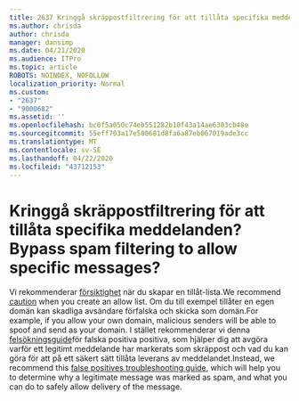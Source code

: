 ```yaml
---
title: 2637 Kringgå skräppostfiltrering för att tillåta specifika meddelanden?
ms.author: chrisda
author: chrisda
manager: dansimp
ms.date: 04/21/2020
ms.audience: ITPro
ms.topic: article
ROBOTS: NOINDEX, NOFOLLOW
localization_priority: Normal
ms.custom:
- "2637"
- "9000682"
ms.assetid: ''
ms.openlocfilehash: bc0f5a050c74eb551282b10f43a14ae6303cb48e
ms.sourcegitcommit: 55eff703a17e500681d8fa6a87eb067019ade3cc
ms.translationtype: MT
ms.contentlocale: sv-SE
ms.lasthandoff: 04/22/2020
ms.locfileid: "43712153"
---
```

# <a name="bypass-spam-filtering-to-allow-specific-messages"></a><span data-ttu-id="cca5f-102">Kringgå skräppostfiltrering för att tillåta specifika meddelanden?</span><span class="sxs-lookup"><span data-stu-id="cca5f-102">Bypass spam filtering to allow specific messages?</span></span>

<span data-ttu-id="cca5f-103">Vi rekommenderar [försiktighet](https://docs.microsoft.com/exchange/troubleshoot/antispam/cautions-against-bypassing-spam-filters) när du skapar en tillåt-lista.</span><span class="sxs-lookup"><span data-stu-id="cca5f-103">We recommend [caution](https://docs.microsoft.com/exchange/troubleshoot/antispam/cautions-against-bypassing-spam-filters) when you create an allow list.</span></span> <span data-ttu-id="cca5f-104">Om du till exempel tillåter en egen domän kan skadliga avsändare förfalska och skicka som domän.</span><span class="sxs-lookup"><span data-stu-id="cca5f-104">For example, if you allow your own domain, malicious senders will be able to spoof and send as your domain.</span></span>  <span data-ttu-id="cca5f-105">I stället rekommenderar vi denna [felsökningsguide](https://docs.microsoft.com/office365/securitycompliance/prevent-email-from-being-marked-as-spam)för falska positiva positiva, som hjälper dig att avgöra varför ett legitimt meddelande har markerats som skräppost och vad du kan göra för att på ett säkert sätt tillåta leverans av meddelandet.</span><span class="sxs-lookup"><span data-stu-id="cca5f-105">Instead, we recommend this [false positives troubleshooting guide](https://docs.microsoft.com/office365/securitycompliance/prevent-email-from-being-marked-as-spam), which will help you to determine why a legitimate message was marked as spam, and what you can do to safely allow delivery of the message.</span></span>
